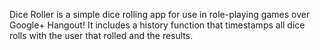 Dice Roller is a simple dice rolling app for use in role-playing games over Google+ Hangout! It includes a history function that timestamps all dice rolls with the user that rolled and the results.